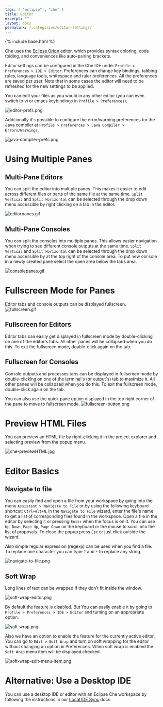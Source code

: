 ```yaml
---
tags: [ "eclipse" , "che" ]
title: Editor
excerpt: ""
layout: docs
permalink: /:categories/editor-settings/
---
```

{% include base.html %}

Che uses the [Eclipse Orion](https://orionhub.org/) editor, which provides syntax coloring, code folding, and conveniences like auto-pairing brackets.

Editor settings can be configured in the Che IDE under `Profile > Preferences > IDE > Editor`. Preferences can change key bindings, tabbing rules, language tools, whitespace and ruler preferences. All the preferences are saved per user. Note that in some cases the editor will need to be refreshed for the new settings to be applied.

You can edit your files as you would in any other editor (you can even switch to vi or emacs keybindings in `Profile > Preferences`).

![editor-prefs.png]({{base}}{{site.links["editor-prefs.png"]}})

Additionally it's possible to configure the error/warning preferences for the Java compiler at `Profile > Preferences > Java Compiler > Errors/Warnings`.

![java-compiler-prefs.png]({{base}}{{site.links["java-compiler-prefs.png"]}})

# Using Multiple Panes  

## Multi-Pane Editors
You can split the editor into multiple panes. This makes it easier to edit across different files or parts of the same file at the same time. `Split Vertical` and `Split Horizontal` can be selected through the drop down menu accessible by right clicking on a tab in the editor.

![editorpanes.gif]({{base}}{{site.links["editorpanes.gif"]}})

## Multi-Pane Consoles
You can split the consoles into multiple panes. This allows easier navigation when trying to see different console outputs at the same time. `Split Vertical` and `Split Horizontal` can be selected through the drop down menu accessible by at the top right of the console area. To put new console in a newly created pane select the open area below the tabs area.

![consolepanes.gif]({{base}}{{site.links["consolepanes.gif"]}})

# Fullscreen Mode for Panes

Editor tabs and console outputs can be displayed fullscreen.
![fullscreen.gif]({{base}}{{site.links["fullscreen.gif"]}})

## Fullscreen for Editors
Editor tabs can easily get displayed in fullscreen mode by double-clicking on one of the editor's tabs. All other panes will be collapsed when you do this. To exit the fullscreen mode, double-click again on the tab.

## Fullscreen for Consoles
Console outputs and processes tabs can be displayed in fullscreen mode by double-clicking on one of the terminal's (or output's) tab to maximize it. All other panes will be collapsed when you do this. To exit the fullscreen mode, double-click again on the tab.

You can also use the quick pane option displayed in the top right corner of the pane to move to fullscreen mode.
![fullscreen-button.png]({{base}}{{site.links["fullscreen-button.png"]}})

# Preview HTML Files  
You can preview an HTML file by right-clicking it in the project explorer and selecting preview from the popup menu.

![che-previewHTML.jpg]({{base}}{{site.links["che-previewHTML.jpg"]}})

# Editor Basics

## Navigate to file

You can easily find and open a file from your workspace by going into the menu `Assistant > Navigate to File` or by using the following keyboard shortcut: `Ctrl+Alt+N`. In the `Navigate to File` wizard, enter the file's name to get a list of corresponding files found in the workspace. Open a file in the editor by selecting it or pressing `Enter` when the focus is on it.
You can use `Up`, `Down`, `Page Up`, `Page Down` on the keyboard or the mouse to scroll into the list of proposals. To close the popup press `Esc` or just click outside the wizard.

Also simple regular expression (regexp) can be used when you find a file. To replace one character you can type `?` and `*` to replace any string.

![navigate-to-file.png]({{base}}{{site.links["navigate-to-file.png"]}})

## Soft Wrap

Long lines of text can be wrapped if they don't fit inside the window.

![soft-wrap-editor.png]({{base}}{{site.links["soft-wrap-editor.png"]}})

By default the feature is disabled. But You can easily enable it by going to `Profile > Preferences > IDE > Editor` and turning on an appropriate option.

![soft-wrap.png]({{base}}{{site.links["soft-wrap.png"]}})

Also we have an option to enable the feature for the currently active editor. You can go to `Edit > Soft Wrap` and turn on soft wrapping for the editor without changing an option in Preferences. When soft wrap is enabled the `Soft Wrap` menu item will be displayed checked.

![soft-wrap-edit-menu-item.png]({{base}}{{site.links["soft-wrap-edit-menu-item.png"]}})

# Alternative: Use a Desktop IDE  
You can use a desktop IDE or editor with an Eclipse Che workspace by following the instructions in our [Local IDE Sync]({{base}}{{site.links["ide-sync"]}}) docs.
